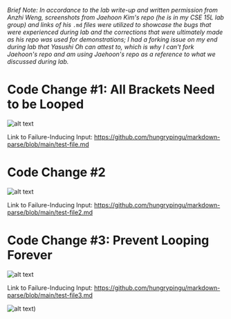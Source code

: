 *Brief Note: In accordance to the lab write-up and written permission from Anzhi Weng, screenshots from Jaehoon Kim's repo (he is in my CSE 15L lab group) and links of his* ```.md``` *files were utilized to showcase the bugs that were experienced during lab and the corrections that were ultimately made as his repo was used for demonstrations; I had a forking issue on my end during lab that Yasushi Oh can attest to, which is why I can't fork Jaehoon's repo and am using Jaehoon's repo as a reference to what we discussed during lab.*

# Code Change #1: All Brackets Need to be Looped

![alt text](https://user-images.githubusercontent.com/81746604/151634257-f6ac42e4-fd30-428a-9e7a-9e0e52900c74.png)

Link to Failure-Inducing Input: https://github.com/hungrypingu/markdown-parse/blob/main/test-file.md



# Code Change #2
![alt text](https://user-images.githubusercontent.com/81746604/151634257-f6ac42e4-fd30-428a-9e7a-9e0e52900c74.png)

Link to Failure-Inducing Input: https://github.com/hungrypingu/markdown-parse/blob/main/test-file2.md



# Code Change #3: Prevent Looping Forever
![alt text](https://user-images.githubusercontent.com/81746604/151633182-dfd1e949-9144-4948-95cf-1601d0ba9d82.png)

Link to Failure-Inducing Input: https://github.com/hungrypingu/markdown-parse/blob/main/test-file3.md

![alt text](https://user-images.githubusercontent.com/81746604/151635904-61b9e92e-ddd2-4790-a375-6732eefc5c25.png))



